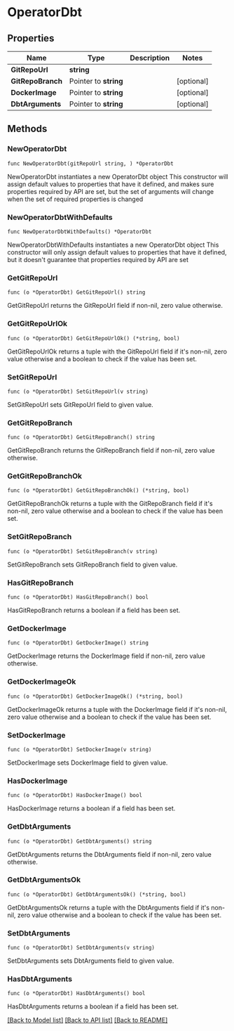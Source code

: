 # OperatorDbt

## Properties

Name | Type | Description | Notes
------------ | ------------- | ------------- | -------------
**GitRepoUrl** | **string** |  | 
**GitRepoBranch** | Pointer to **string** |  | [optional] 
**DockerImage** | Pointer to **string** |  | [optional] 
**DbtArguments** | Pointer to **string** |  | [optional] 

## Methods

### NewOperatorDbt

`func NewOperatorDbt(gitRepoUrl string, ) *OperatorDbt`

NewOperatorDbt instantiates a new OperatorDbt object
This constructor will assign default values to properties that have it defined,
and makes sure properties required by API are set, but the set of arguments
will change when the set of required properties is changed

### NewOperatorDbtWithDefaults

`func NewOperatorDbtWithDefaults() *OperatorDbt`

NewOperatorDbtWithDefaults instantiates a new OperatorDbt object
This constructor will only assign default values to properties that have it defined,
but it doesn't guarantee that properties required by API are set

### GetGitRepoUrl

`func (o *OperatorDbt) GetGitRepoUrl() string`

GetGitRepoUrl returns the GitRepoUrl field if non-nil, zero value otherwise.

### GetGitRepoUrlOk

`func (o *OperatorDbt) GetGitRepoUrlOk() (*string, bool)`

GetGitRepoUrlOk returns a tuple with the GitRepoUrl field if it's non-nil, zero value otherwise
and a boolean to check if the value has been set.

### SetGitRepoUrl

`func (o *OperatorDbt) SetGitRepoUrl(v string)`

SetGitRepoUrl sets GitRepoUrl field to given value.


### GetGitRepoBranch

`func (o *OperatorDbt) GetGitRepoBranch() string`

GetGitRepoBranch returns the GitRepoBranch field if non-nil, zero value otherwise.

### GetGitRepoBranchOk

`func (o *OperatorDbt) GetGitRepoBranchOk() (*string, bool)`

GetGitRepoBranchOk returns a tuple with the GitRepoBranch field if it's non-nil, zero value otherwise
and a boolean to check if the value has been set.

### SetGitRepoBranch

`func (o *OperatorDbt) SetGitRepoBranch(v string)`

SetGitRepoBranch sets GitRepoBranch field to given value.

### HasGitRepoBranch

`func (o *OperatorDbt) HasGitRepoBranch() bool`

HasGitRepoBranch returns a boolean if a field has been set.

### GetDockerImage

`func (o *OperatorDbt) GetDockerImage() string`

GetDockerImage returns the DockerImage field if non-nil, zero value otherwise.

### GetDockerImageOk

`func (o *OperatorDbt) GetDockerImageOk() (*string, bool)`

GetDockerImageOk returns a tuple with the DockerImage field if it's non-nil, zero value otherwise
and a boolean to check if the value has been set.

### SetDockerImage

`func (o *OperatorDbt) SetDockerImage(v string)`

SetDockerImage sets DockerImage field to given value.

### HasDockerImage

`func (o *OperatorDbt) HasDockerImage() bool`

HasDockerImage returns a boolean if a field has been set.

### GetDbtArguments

`func (o *OperatorDbt) GetDbtArguments() string`

GetDbtArguments returns the DbtArguments field if non-nil, zero value otherwise.

### GetDbtArgumentsOk

`func (o *OperatorDbt) GetDbtArgumentsOk() (*string, bool)`

GetDbtArgumentsOk returns a tuple with the DbtArguments field if it's non-nil, zero value otherwise
and a boolean to check if the value has been set.

### SetDbtArguments

`func (o *OperatorDbt) SetDbtArguments(v string)`

SetDbtArguments sets DbtArguments field to given value.

### HasDbtArguments

`func (o *OperatorDbt) HasDbtArguments() bool`

HasDbtArguments returns a boolean if a field has been set.


[[Back to Model list]](../README.md#documentation-for-models) [[Back to API list]](../README.md#documentation-for-api-endpoints) [[Back to README]](../README.md)


